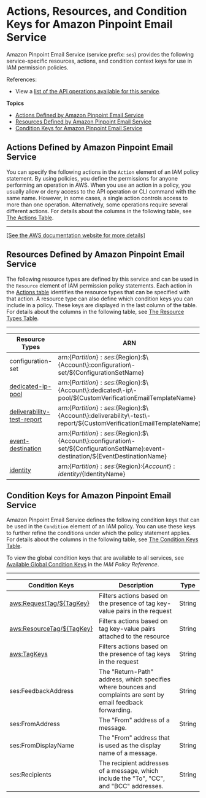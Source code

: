 # Actions, Resources, and Condition Keys for Amazon Pinpoint Email Service<a name="list_amazonpinpointemailservice"></a>

Amazon Pinpoint Email Service \(service prefix: `ses`\) provides the following service\-specific resources, actions, and condition context keys for use in IAM permission policies\.

References:
+ View a [list of the API operations available for this service](https://docs.aws.amazon.com/pinpoint-email/latest/APIReference/)\.

**Topics**
+ [Actions Defined by Amazon Pinpoint Email Service](#amazonpinpointemailservice-actions-as-permissions)
+ [Resources Defined by Amazon Pinpoint Email Service](#amazonpinpointemailservice-resources-for-iam-policies)
+ [Condition Keys for Amazon Pinpoint Email Service](#amazonpinpointemailservice-policy-keys)

## Actions Defined by Amazon Pinpoint Email Service<a name="amazonpinpointemailservice-actions-as-permissions"></a>

You can specify the following actions in the `Action` element of an IAM policy statement\. By using policies, you define the permissions for anyone performing an operation in AWS\. When you use an action in a policy, you usually allow or deny access to the API operation or CLI command with the same name\. However, in some cases, a single action controls access to more than one operation\. Alternatively, some operations require several different actions\. For details about the columns in the following table, see [The Actions Table](reference_policies_actions-resources-contextkeys.md#actions_table)\.


****  
[\[See the AWS documentation website for more details\]](http://docs.aws.amazon.com/IAM/latest/UserGuide/list_amazonpinpointemailservice.html)

## Resources Defined by Amazon Pinpoint Email Service<a name="amazonpinpointemailservice-resources-for-iam-policies"></a>

The following resource types are defined by this service and can be used in the `Resource` element of IAM permission policy statements\. Each action in the [Actions table](#amazonpinpointemailservice-actions-as-permissions) identifies the resource types that can be specified with that action\. A resource type can also define which condition keys you can include in a policy\. These keys are displayed in the last column of the table\. For details about the columns in the following table, see [The Resource Types Table](reference_policies_actions-resources-contextkeys.md#resources_table)\.


****  

| Resource Types | ARN | Condition Keys | 
| --- | --- | --- | 
|   configuration\-set  |  arn:$\{Partition\}:ses:$\{Region\}:$\{Account\}:configuration\-set/$\{ConfigurationSetName\}  |   [ aws:ResourceTag/$\{TagKey\} ](#amazonpinpointemailservice-aws_ResourceTag___TagKey_)   | 
|   [ dedicated\-ip\-pool ](https://docs.aws.amazon.com/pinpoint-email/latest/APIReference/API_DedicatedIp.html)  |  arn:$\{Partition\}:ses:$\{Region\}:$\{Account\}:dedicated\-ip\-pool/$\{CustomVerificationEmailTemplateName\}  |   [ aws:ResourceTag/$\{TagKey\} ](#amazonpinpointemailservice-aws_ResourceTag___TagKey_)   | 
|   [ deliverability\-test\-report ](https://docs.aws.amazon.com/pinpoint-email/latest/APIReference/API_DeliverabilityTestReport.html)  |  arn:$\{Partition\}:ses:$\{Region\}:$\{Account\}:deliverability\-test\-report/$\{CustomVerificationEmailTemplateName\}  |   [ aws:ResourceTag/$\{TagKey\} ](#amazonpinpointemailservice-aws_ResourceTag___TagKey_)   | 
|   [ event\-destination ](https://docs.aws.amazon.com/pinpoint-email/latest/APIReference/API_EventDestination.html)  |  arn:$\{Partition\}:ses:$\{Region\}:$\{Account\}:configuration\-set/$\{ConfigurationSetName\}:event\-destination/$\{EventDestinationName\}  |  | 
|   [ identity ](https://docs.aws.amazon.com/pinpoint-email/latest/APIReference/API_IdentityInfo.html)  |  arn:$\{Partition\}:ses:$\{Region\}:$\{Account\}:identity/$\{IdentityName\}  |   [ aws:ResourceTag/$\{TagKey\} ](#amazonpinpointemailservice-aws_ResourceTag___TagKey_)   | 

## Condition Keys for Amazon Pinpoint Email Service<a name="amazonpinpointemailservice-policy-keys"></a>

Amazon Pinpoint Email Service defines the following condition keys that can be used in the `Condition` element of an IAM policy\. You can use these keys to further refine the conditions under which the policy statement applies\. For details about the columns in the following table, see [The Condition Keys Table](reference_policies_actions-resources-contextkeys.md#context_keys_table)\.

To view the global condition keys that are available to all services, see [Available Global Condition Keys](reference_policies_condition-keys.html#AvailableKeys) in the *IAM Policy Reference*\.


****  

| Condition Keys | Description | Type | 
| --- | --- | --- | 
|   [ aws:RequestTag/$\{TagKey\} ](https://docs.aws.amazon.com/IAM/latest/UserGuide/reference_policies_condition-keys.html#condition-keys-requesttag)  | Filters actions based on the presence of tag key\-value pairs in the request | String | 
|   [ aws:ResourceTag/$\{TagKey\} ](https://docs.aws.amazon.com/IAM/latest/UserGuide/reference_policies_condition-keys.html#condition-keys-resourcetag)  | Filters actions based on tag key\-value pairs attached to the resource | String | 
|   [ aws:TagKeys ](https://docs.aws.amazon.com/IAM/latest/UserGuide/reference_policies_condition-keys.html#condition-keys-tagkeys)  | Filters actions based on the presence of tag keys in the request | String | 
|   ses:FeedbackAddress  | The "Return\-Path" address, which specifies where bounces and complaints are sent by email feedback forwarding\. | String | 
|   ses:FromAddress  | The "From" address of a message\. | String | 
|   ses:FromDisplayName  | The "From" address that is used as the display name of a message\. | String | 
|   ses:Recipients  | The recipient addresses of a message, which include the "To", "CC", and "BCC" addresses\. | String | 